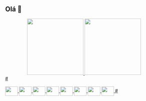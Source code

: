 ## **Olá** 👋

<div align="center">
  <a href="https://github.com/MartinelliNTZ">
  <img height="180em" src="https://github-readme-stats.vercel.app/api?username=MartinelliNTZ&show_icons=true&theme=great-gatsby&include_all_commits=true&count_private=true"/>
  <img height="180em"  src="https://github-readme-stats.vercel.app/api/top-langs/?username=MartinelliNTZ&layout=compact&langs_count=10&theme=great-gatsby"/>
</div>
#
<div style="display: inline_block"><br>
  <img align="center" height="30" width="40" src="https://icongr.am/devicon/android-original.svg?size=128&color=currentColor">
  <img align="center" height="30" width="40" src="https://icongr.am/devicon/git-original-wordmark.svg?size=128&color=currentColor">
  <img align="center" height="30" width="40" src="https://icongr.am/devicon/github-original-wordmark.svg?size=128&color=currentColor">
  <img align="center" height="30" width="40" src="https://icongr.am/devicon/html5-original-wordmark.svg?size=128&color=currentColor">
  <img align="center" height="30" width="40" src="https://icongr.am/devicon/java-original-wordmark.svg?size=128&color=currentColor">
  <img align="center" height="30" width="40" src="https://icongr.am/devicon/photoshop-plain.svg?size=128&color=currentColor">
  <img align="center" height="30" width="40" src="">
  <img align="center" height="30" width="40" src="">
  #          
